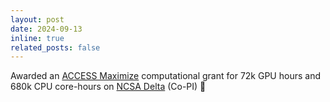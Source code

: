 ```yaml
---
layout: post
date: 2024-09-13
inline: true
related_posts: false
---
```


Awarded an [ACCESS Maximize](https://allocations.access-ci.org/) computational grant for 72k GPU hours and 680k CPU core-hours on [NCSA Delta](https://www.ncsa.illinois.edu/research/project-highlights/delta/) (Co-PI) :tada: